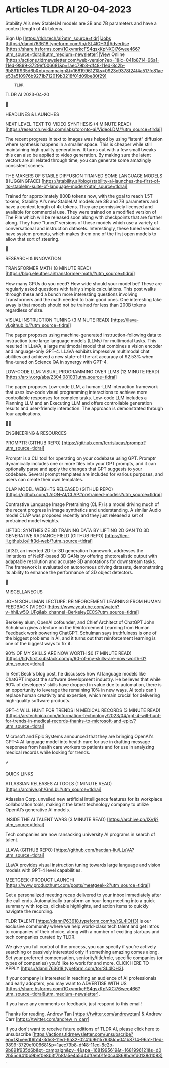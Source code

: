 # Articles TLDR AI 20-04-2023

Stability AI’s new StableLM models are 3B and 7B parameters and have
a context length of 4k tokens.  

Sign Up [https://tldr.tech/ai?utm_source=tldr]|Jobs
[https://danni763618.typeform.com/to/rSL4lOH3]|Advertise
[https://share.hsforms.com/1OxvmrkcFS4qsxKpNXCi76wee466?utm_source=tldrai&utm_medium=newsletter]|View
Online
[https://actions.tldrnewsletter.com/web-version?ep=1&lc=041b8714-96a1-11ed-9899-3729ef006681&p=1aec79b8-df48-11ed-8c2b-9b891f935d6b&pt=campaign&t=1681996121&s=0923c9378f24f4a517fc81aee53a510976b9271b712019b3218f01d09be80f29]


		TLDR 

TLDR AI 2023-04-20

🚀 

HEADLINES & LAUNCHES

NEXT LEVEL TEXT-TO-VIDEO SYNTHESIS (4 MINUTE READ)
[https://research.nvidia.com/labs/toronto-ai/VideoLDM/?utm_source=tlrdai]


The recent progress in text to images was helped by using “latent”
diffusion where synthesis happens in a smaller space. This is cheaper
while still maintaining high quality generations. It turns out with a
few small tweaks this can also be applied to video generation. By
making sure the latent vectors are all related through time, you can
generate some amazingly consistent scenes. 

THE MAKERS OF STABLE DIFFUSION TRAINED SOME LANGUAGE MODELS
(HUGGINGFACE)
[https://stability.ai/blog/stability-ai-launches-the-first-of-its-stablelm-suite-of-language-models?utm_source=tldrai]


Trained for approximately 800B tokens now, with the goal to reach 1.5T
tokens, Stability AI’s new StableLM models are 3B and 7B parameters
and have a context length of 4k tokens. They are permissively licensed
and available for commercial use. They were trained on a modified
version of The Pile which will be released soon along with checkpoints
that are further along. They have “tuned” versions of these models
which use a variety of conversational and instruction datasets.
Interestingly, these tuned versions have system prompts, which makes
them one of the first open models to allow that sort of steering. 

🧠 

RESEARCH & INNOVATION

TRANSFORMER MATH (8 MINUTE READ)
[https://blog.eleuther.ai/transformer-math/?utm_source=tldrai] 

How many GPUs do you need? How wide should your model be? These are
regularly asked questions with fairly simple calculations. This post
walks through these and a bunch more interesting questions involving
Transformers and the math needed to train good ones. One interesting
take away is that models should not be trained for less than 200B
tokens regardless of size. 

VISUAL INSTRUCTION TUNING (3 MINUTE READ)
[https://llava-vl.github.io/?utm_source=tldrai] 

The paper proposes using machine-generated instruction-following data
to instruction tune large language models (LLMs) for multimodal tasks.
This resulted in LLaVA, a large multimodal model that combines a
vision encoder and language-only GPT-4. LLaVA exhibits impressive
multimodal chat abilities and achieved a new state-of-the-art accuracy
of 92.53% when fine-tuned on Science QA in synergy with GPT-4. 

LOW-CODE LLM: VISUAL PROGRAMMING OVER LLMS (12 MINUTE READ)
[https://arxiv.org/abs/2304.08103?utm_source=tldrai] 

The paper proposes Low-code LLM, a human-LLM interaction framework
that uses low-code visual programming interactions to achieve more
controllable responses for complex tasks. Low-code LLM includes a
Planning LLM and an Executing LLM and offers controllable generation
results and user-friendly interaction. The approach is demonstrated
through four applications. 

🧑‍💻 

ENGINEERING & RESOURCES

PROMPTR (GITHUB REPO)
[https://github.com/ferrislucas/promptr?utm_source=tldrai] 

Promptr is a CLI tool for operating on your codebase using GPT.
Promptr dynamically includes one or more files into your GPT prompts,
and it can optionally parse and apply the changes that GPT suggests to
your codebase. Several prompt templates are included for various
purposes, and users can create their own templates. 

CLAP MODEL WEIGHTS RELEASED (GITHUB REPO)
[https://github.com/LAION-AI/CLAP#pretrained-models?utm_source=tldrai]


Contrastive Language Image Pretraining (CLIP) is a model driving much
of the recent progress in image synthetics and understanding. A
similar Audio model CLAP was proposed recently and they just released
a set of pretrained model weights. 

LIFT3D: SYNTHESIZE 3D TRAINING DATA BY LIFTING 2D GAN TO 3D GENERATIVE
RADIANCE FIELD (GITHUB REPO)
[https://len-li.github.io/lift3d-web/?utm_source=tldrai] 

Lift3D, an inverted 2D-to-3D generation framework, addresses the
limitations of NeRF-based 3D GANs by offering photorealistic output
with adaptable resolution and accurate 3D annotations for downstream
tasks. The framework is evaluated on autonomous driving datasets,
demonstrating its ability to enhance the performance of 3D object
detectors. 

🎁 

MISCELLANEOUS

JOHN SCHULMAN LECTURE: REINFORCEMENT LEARNING FROM HUMAN FEEDBACK
(VIDEO)
[https://www.youtube.com/watch?v=hhiLw5Q_UFg&ab_channel=BerkeleyEECS?utm_source=tldrai]


Berkeley alum, OpenAI cofounder, and Chief Architect of ChatGPT John
Schulman gives a lecture on the Reinforcement Learning from Human
Feedback work powering ChatGPT. Schulman says truthfulness is one of
the biggest problems in AI, and it turns out that reinforcement
learning is one of the biggest ways to fix it. 

90% OF MY SKILLS ARE NOW WORTH $0 (7 MINUTE READ)
[https://tidyfirst.substack.com/p/90-of-my-skills-are-now-worth-0?utm_source=tldrai]


In Kent Beck's blog post, he discusses how AI language models like
ChatGPT impact the software development industry. He believes that
while 90% of developers' skills have dropped in value due to
automation, there is an opportunity to leverage the remaining 10% in
new ways. AI tools can't replace human creativity and expertise, which
remain crucial for delivering high-quality software products. 

GPT-4 WILL HUNT FOR TRENDS IN MEDICAL RECORDS (3 MINUTE READ)
[https://arstechnica.com/information-technology/2023/04/gpt-4-will-hunt-for-trends-in-medical-records-thanks-to-microsoft-and-epic/?utm_source=tldrai]


Microsoft and Epic Systems announced that they are bringing OpenAI's
GPT-4 AI language model into health care for use in drafting message
responses from health care workers to patients and for use in
analyzing medical records while looking for trends. 

⚡ 

QUICK LINKS

ATLASSIAN RELEASES AI TOOLS (1 MINUTE READ)
[https://archive.ph/GmLbL?utm_source=tldrai] 

Atlassian Corp. unveiled new artificial intelligence features for its
workplace collaboration tools, making it the latest technology company
to utilize OpenAI’s generative AI models. 

INSIDE THE AI TALENT WARS (3 MINUTE READ)
[https://archive.ph/IXv1j?utm_source=tldrai] 

Tech companies are now ransacking university AI programs in search of
talent. 

LLAVA (GITHUB REPO)
[https://github.com/haotian-liu/LLaVA?utm_source=tldrai] 

LLaVA provides visual instruction tuning towards large language and
vision models with GPT-4 level capabilities. 

MEETGEEK (PRODUCT LAUNCH)
[https://www.producthunt.com/posts/meetgeek-2?utm_source=tldrai] 

Get a personalized meeting recap delivered to your inbox immediately
after the call ends. Automatically transform an hour-long meeting into
a quick summary with topics, clickable highlights, and action items to
quickly navigate the recording. 

TLDR TALENT [https://danni763618.typeform.com/to/rSL4lOH3] is our
exclusive community where we help world-class tech talent and get
intros to companies of their choice, along with a number of exciting
startups and tech companies curated by TLDR.

We give you full control of the process, you can specify if you’re
actively searching or passively interested only if something amazing
comes along. Set your preferred compensation, seniority/title/role,
specific companies (or types of companies) you’d like to work for
and more. CLICK HERE TO APPLY
[https://danni763618.typeform.com/to/rSL4lOH3].

If your company is interested in reaching an audience of AI
professionals and early adopters, you may want to ADVERTISE WITH US
[https://share.hsforms.com/1OxvmrkcFS4qsxKpNXCi76wee466?utm_source=tldrai&utm_medium=newsletter].


If you have any comments or feedback, just respond to this email! 

Thanks for reading, 
Andrew Tan [https://twitter.com/andrewztan] & Andrew Carr
[https://twitter.com/andrew_n_carr] 

If you don't want to receive future editions of TLDR AI, please click
here to unsubscribe
[https://actions.tldrnewsletter.com/unsubscribe?ep=1&l=eedf6b14-3de3-11ed-9a32-0241b9615763&lc=041b8714-96a1-11ed-9899-3729ef006681&p=1aec79b8-df48-11ed-8c2b-9b891f935d6b&pt=campaign&pv=4&spa=1681995619&t=1681996121&s=d02b55c6410b9bef0e8b3f7b8fa5e4a5d4df0eb01fe0ca4868bdefd0138d1083].


 